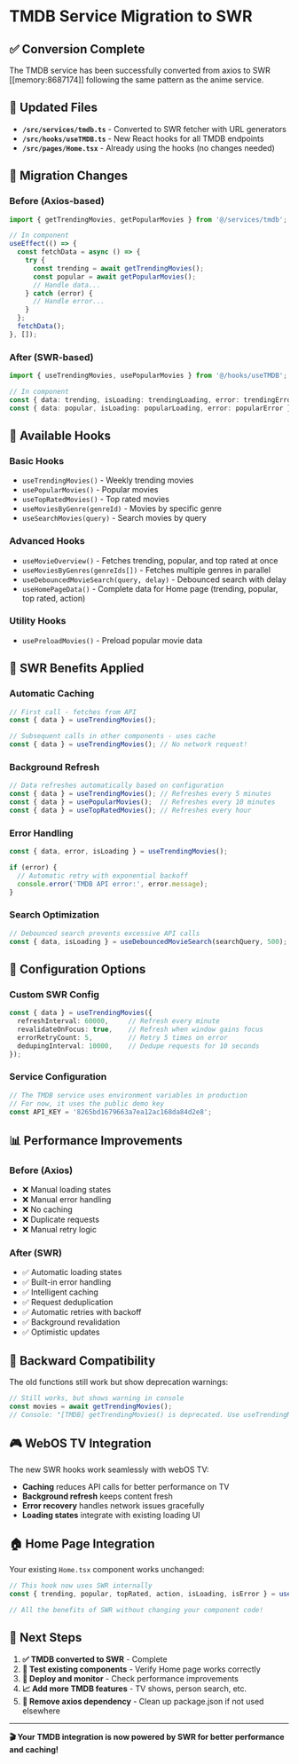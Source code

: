 # TMDB Service Migration to SWR

## ✅ **Conversion Complete**

The TMDB service has been successfully converted from axios to SWR [[memory:8687174]] following the same pattern as the anime service.

## 📁 **Updated Files**

- **`/src/services/tmdb.ts`** - Converted to SWR fetcher with URL generators
- **`/src/hooks/useTMDB.ts`** - New React hooks for all TMDB endpoints
- **`/src/pages/Home.tsx`** - Already using the hooks (no changes needed)

## 🔄 **Migration Changes**

### Before (Axios-based)
```typescript
import { getTrendingMovies, getPopularMovies } from '@/services/tmdb';

// In component
useEffect(() => {
  const fetchData = async () => {
    try {
      const trending = await getTrendingMovies();
      const popular = await getPopularMovies();
      // Handle data...
    } catch (error) {
      // Handle error...
    }
  };
  fetchData();
}, []);
```

### After (SWR-based)
```typescript
import { useTrendingMovies, usePopularMovies } from '@/hooks/useTMDB';

// In component
const { data: trending, isLoading: trendingLoading, error: trendingError } = useTrendingMovies();
const { data: popular, isLoading: popularLoading, error: popularError } = usePopularMovies();
```

## 🎯 **Available Hooks**

### Basic Hooks
- `useTrendingMovies()` - Weekly trending movies
- `usePopularMovies()` - Popular movies  
- `useTopRatedMovies()` - Top rated movies
- `useMoviesByGenre(genreId)` - Movies by specific genre
- `useSearchMovies(query)` - Search movies by query

### Advanced Hooks
- `useMovieOverview()` - Fetches trending, popular, and top rated at once
- `useMoviesByGenres(genreIds[])` - Fetches multiple genres in parallel
- `useDebouncedMovieSearch(query, delay)` - Debounced search with delay
- `useHomePageData()` - Complete data for Home page (trending, popular, top rated, action)

### Utility Hooks
- `usePreloadMovies()` - Preload popular movie data

## 🚀 **SWR Benefits Applied**

### Automatic Caching
```typescript
// First call - fetches from API
const { data } = useTrendingMovies();

// Subsequent calls in other components - uses cache
const { data } = useTrendingMovies(); // No network request!
```

### Background Refresh
```typescript
// Data refreshes automatically based on configuration
const { data } = useTrendingMovies(); // Refreshes every 5 minutes
const { data } = usePopularMovies();  // Refreshes every 10 minutes
const { data } = useTopRatedMovies(); // Refreshes every hour
```

### Error Handling
```typescript
const { data, error, isLoading } = useTrendingMovies();

if (error) {
  // Automatic retry with exponential backoff
  console.error('TMDB API error:', error.message);
}
```

### Search Optimization
```typescript
// Debounced search prevents excessive API calls
const { data, isLoading } = useDebouncedMovieSearch(searchQuery, 500);
```

## 🔧 **Configuration Options**

### Custom SWR Config
```typescript
const { data } = useTrendingMovies({
  refreshInterval: 60000,     // Refresh every minute
  revalidateOnFocus: true,    // Refresh when window gains focus
  errorRetryCount: 5,         // Retry 5 times on error
  dedupingInterval: 10000,    // Dedupe requests for 10 seconds
});
```

### Service Configuration
```typescript
// The TMDB service uses environment variables in production
// For now, it uses the public demo key
const API_KEY = '8265bd1679663a7ea12ac168da84d2e8';
```

## 📊 **Performance Improvements**

### Before (Axios)
- ❌ Manual loading states
- ❌ Manual error handling  
- ❌ No caching
- ❌ Duplicate requests
- ❌ Manual retry logic

### After (SWR)
- ✅ Automatic loading states
- ✅ Built-in error handling
- ✅ Intelligent caching
- ✅ Request deduplication
- ✅ Automatic retries with backoff
- ✅ Background revalidation
- ✅ Optimistic updates

## 🔄 **Backward Compatibility**

The old functions still work but show deprecation warnings:

```typescript
// Still works, but shows warning in console
const movies = await getTrendingMovies(); 
// Console: "[TMDB] getTrendingMovies() is deprecated. Use useTrendingMovies() hook instead."
```

## 🎮 **WebOS TV Integration**

The new SWR hooks work seamlessly with webOS TV:
- **Caching** reduces API calls for better performance on TV
- **Background refresh** keeps content fresh
- **Error recovery** handles network issues gracefully
- **Loading states** integrate with existing loading UI

## 🏠 **Home Page Integration**

Your existing `Home.tsx` component works unchanged:

```typescript
// This hook now uses SWR internally
const { trending, popular, topRated, action, isLoading, isError } = useHomePageData();

// All the benefits of SWR without changing your component code!
```

## 🎯 **Next Steps**

1. **✅ TMDB converted to SWR** - Complete
2. **🔄 Test existing components** - Verify Home page works correctly
3. **🚀 Deploy and monitor** - Check performance improvements
4. **📈 Add more TMDB features** - TV shows, person search, etc.
5. **🔄 Remove axios dependency** - Clean up package.json if not used elsewhere

---

**🎬 Your TMDB integration is now powered by SWR for better performance and caching!**
